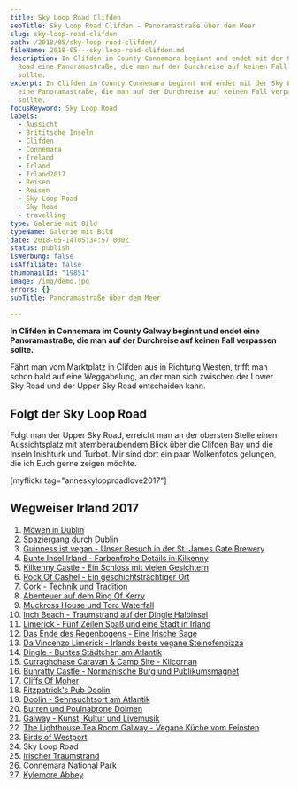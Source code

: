 ```yaml
---
title: Sky Loop Road Clifden
seoTitle: Sky Loop Road Clifden - Panoramastraße über dem Meer
slug: sky-loop-road-clifden
path: /2018/05/sky-loop-road-clifden/
fileName: 2018-05---sky-loop-road-clifden.md
description: In Clifden im County Connemara beginnt und endet mit der Sky Loop
  Road eine Panoramastraße, die man auf der Durchreise auf keinen Fall verpassen
  sollte.
excerpt: In Clifden im County Connemara beginnt und endet mit der Sky Loop Road
  eine Panoramastraße, die man auf der Durchreise auf keinen Fall verpassen
  sollte.
focusKeyword: Sky Loop Road
labels:
  - Aussicht
  - Brititsche Inseln
  - Clifden
  - Connemara
  - Ireland
  - Irland
  - Irland2017
  - Reisen
  - Reisen
  - Sky Loop Road
  - Sky Road
  - travelling
type: Galerie mit Bild
typeName: Galerie mit Bild
date: 2018-05-14T05:34:57.000Z
status: publish
isWerbung: false
isAffiliate: false
thumbnailId: "19851"
image: /img/demo.jpg
errors: {}
subTitle: Panoramastraße über dem Meer
  
---
```


**In Clifden in Connemara im County Galway beginnt und endet eine
Panoramastraße, die man auf der Durchreise auf keinen Fall verpassen sollte.**

Fährt man vom Marktplatz in Clifden aus in Richtung Westen, trifft man schon
bald auf eine Weggabelung, an der man sich zwischen der Lower Sky Road und der
Upper Sky Road entscheiden kann.

## Folgt der Sky Loop Road

Folgt man der Upper Sky Road, erreicht man an der obersten Stelle einen
Aussichtsplatz mit atemberaubendem Blick über die Clifden Bay und die Inseln
Inishturk und Turbot. Mir sind dort ein paar Wolkenfotos gelungen, die ich Euch
gerne zeigen möchte.

[myflickr tag="anneskylooproadlove2017"]

## Wegweiser Irland 2017

1.  [Möwen in Dublin](/2017/10/moewen-in-dublin/)
1.  [Spaziergang durch Dublin](/2017/10/kleiner-spaziergang-durch-dublin/)
1.  [Guinness ist vegan - Unser Besuch in der St. James Gate Brewery](/2017/10/guinness-ist-vegan-brauerei-besuch/)
1.  [Bunte Insel Irland - Farbenfrohe Details in Kilkenny](/2017/11/kilkenny-bunte-insel-irland/)
1.  [Kilkenny Castle - Ein Schloss mit vielen Gesichtern](/2017/11/kilkenny-castle/)
1.  [Rock Of Cashel - Ein geschichtsträchtiger Ort](/2017/11/rock-of-cashel/)
1.  [Cork - Technik und Tradition](/2017/12/cork/)
1.  [Abenteuer auf dem Ring Of Kerry](/2018/01/ring-of-kerry/)
1.  [Muckross House und Torc Waterfall](/2018/02/muckross-house-und-torc-waterfall-irland/)
1.  [Inch Beach - Traumstrand auf der Dingle Halbinsel](/2018/02/lieblingsstrand-inch-beach/)
1.  [Limerick - Fünf Zeilen Spaß und eine Stadt in Irland](/2018/02/limerick/)
1.  [Das Ende des Regenbogens - Eine Irische Sage](/2018/02/das-ende-des-regenbogens/)
1.  [Da Vincenzo Limerick - Irlands beste vegane Steinofenpizza](/2018/03/da-vincenzo-limerick/)
1.  [Dingle - Buntes Städtchen am Atlantik](/2018/03/dingle/)
1.  [Curraghchase Caravan &amp; Camp Site - Kilcornan](/2018/03/curraghchase-caravan-camp-site/)
1.  [Bunratty Castle - Normanische Burg und Publikumsmagnet](/2018/03/bunratty-castle/)
1.  [Cliffs Of Moher](/2018/04/cliffs-of-moher/)
1.  [Fitzpatrick's Pub Doolin](/2018/04/fitzpatricks-pub-doolin/)
1.  [Doolin - Sehnsuchtsort am Atlantik](/2018/04/doolin/)
1.  [Burren und Poulnabrone Dolmen](/2018/04/poulnabrone-dolmen-burren/)
1.  [Galway - Kunst, Kultur und Livemusik](/2018/04/galway/)
1.  [The Lighthouse Tea Room Galway - Vegane Küche vom Feinsten](/2018/05/the-lighthouse-tea-room-galway/)
1.  [Birds of Westport](/2018/05/birds-of-westport/)
1.  Sky Loop Road
1.  [Irischer Traumstrand](/2018/05/irischer-traumstrand/)
1.  [Connemara National Park](/2018/05/connemara-national-park/)
1.  [Kylemore Abbey](/2018/05/kylemore-abbey/)

  